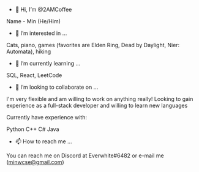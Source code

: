- 👋 Hi, I’m @2AMCoffee

Name - Min (He/Him)

- 👀 I’m interested in ...

Cats, piano, games (favorites are Elden Ring, Dead by Daylight, Nier: Automata), hiking

- 🌱 I’m currently learning ...

SQL, React, LeetCode

- 💞️ I’m looking to collaborate on ...
 
I'm very flexible and am willing to work on anything really! Looking to gain experience as a full-stack developer and willing to learn new languages

Currently have experience with:

Python
C++
C#
Java

- 📫 How to reach me ...

You can reach me on Discord at Everwhite#6482 or e-mail me (minwcse@gmail.com)

<!---
2AMCoffee/2AMCoffee is a ✨ special ✨ repository because its `README.md` (this file) appears on your GitHub profile.
You can click the Preview link to take a look at your changes.
--->
